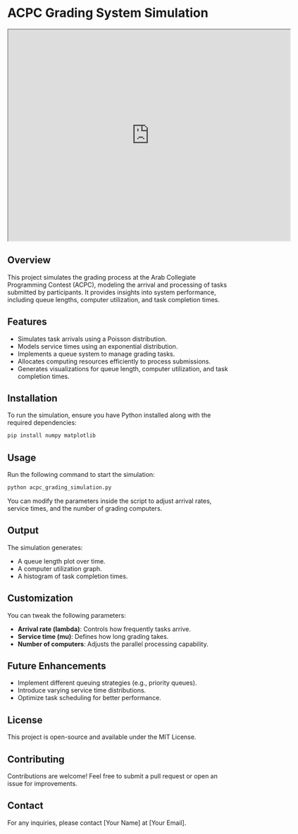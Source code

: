 # ACPC Grading System Simulation
<iframe src="https://drive.google.com/file/d/1y8wpRV-Kz8GML2dvKcYv7jvcVyjt5p79/preview" width="640" height="480"></iframe>


## Overview
This project simulates the grading process at the Arab Collegiate Programming Contest (ACPC), modeling the arrival and processing of tasks submitted by participants. It provides insights into system performance, including queue lengths, computer utilization, and task completion times.

## Features
- Simulates task arrivals using a Poisson distribution.
- Models service times using an exponential distribution.
- Implements a queue system to manage grading tasks.
- Allocates computing resources efficiently to process submissions.
- Generates visualizations for queue length, computer utilization, and task completion times.

## Installation
To run the simulation, ensure you have Python installed along with the required dependencies:
```bash
pip install numpy matplotlib
```

## Usage
Run the following command to start the simulation:
```bash
python acpc_grading_simulation.py
```
You can modify the parameters inside the script to adjust arrival rates, service times, and the number of grading computers.

## Output
The simulation generates:
- A queue length plot over time.
- A computer utilization graph.
- A histogram of task completion times.

## Customization
You can tweak the following parameters:
- **Arrival rate (lambda)**: Controls how frequently tasks arrive.
- **Service time (mu)**: Defines how long grading takes.
- **Number of computers**: Adjusts the parallel processing capability.

## Future Enhancements
- Implement different queuing strategies (e.g., priority queues).
- Introduce varying service time distributions.
- Optimize task scheduling for better performance.

## License
This project is open-source and available under the MIT License.

## Contributing
Contributions are welcome! Feel free to submit a pull request or open an issue for improvements.

## Contact
For any inquiries, please contact [Your Name] at [Your Email].

